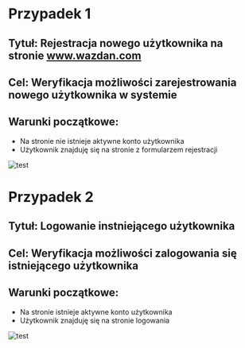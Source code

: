 # Przypadek 1
## Tytuł: Rejestracja nowego użytkownika na stronie www.wazdan.com
## Cel: Weryfikacja możliwości zarejestrowania nowego użytkownika w systemie 
## Warunki początkowe: 
* Na stronie nie istnieje aktywne konto użytkownika
* Użytkownik znajduję się na stronie z formularzem rejestracji

![test](https://i.ibb.co/S57wXCw/12345.png)
# Przypadek 2
## Tytuł: Logowanie instniejącego użytkownika 
## Cel: Weryfikacja możliwości zalogowania się istniejącego użytkownika 
## Warunki początkowe:
* Na stronie istnieje aktywne konto użytkownika
* Użytkownik znajduję się na stronie logowania

![test](https://i.ibb.co/J3sdX4X/213.png)
